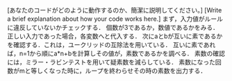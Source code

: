 [あなたのコードがどのように動作するのか、簡潔に説明してください。]
[Write a brief explanation about how your code works here.]
まず，入力値がルールに違反していないかチェックする．
個数が3であるか，数値であるかをみる．
正しい入力であった場合，各変数へと代入する．
次にaとbが互いに素であるかを確認する．これは，ユークリッドの互除法を用いている．
互いに素であれば，n=1から順にa*n+bを計算しその値が，素数であるかを調べる．
素数の確認には，ミラー・ラビンテストを用いて疑素数を減らしている．
素数になった回数がmと等しくなった時に，ループを終わらせその時の素数を出力する．
